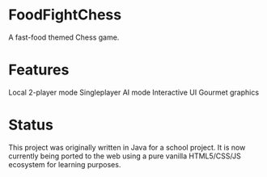 FoodFightChess
==============
A fast-food themed Chess game.

Features
========

Local 2-player mode
Singleplayer AI mode
Interactive UI
Gourmet graphics

Status
======
This project was originally written in Java for a school project. It is now currently being ported to the web using a pure vanilla HTML5/CSS/JS ecosystem for learning purposes. 

